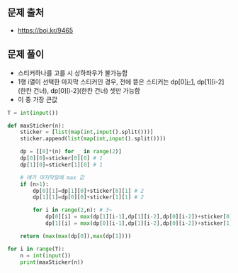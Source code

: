 ## 문제 출처

- https://boj.kr/9465

## 문제 풀이

- 스티커하나를 고를 시 상하좌우가 불가능함
- 1행 i열이 선택한 마지막 스티커인 경우, 전에 뜯은 스티커는 dp[0][i-1](대각선), dp[1][i-2](한칸 건너), dp[0][i-2](한칸 건너) 셋만 가능함
- 이 중 가장 큰값

```python
T = int(input())

def maxSticker(n):
    sticker = [list(map(int,input().split()))]
    sticker.append(list(map(int,input().split())))

    dp = [[0]*(n) for _ in range(2)]
    dp[0][0]=sticker[0][0] # 1
    dp[1][0]=sticker[1][0] # 1

    # 얘가 마지막일때 max 값
    if (n>1):
        dp[0][1]=dp[1][0]+sticker[0][1] # 2
        dp[1][1]=dp[0][0]+sticker[1][1] # 2

        for i in range(2,n): # 3~
            dp[0][i] = max(dp[1][i-1],dp[1][i-2],dp[0][i-2])+sticker[0][i]
            dp[1][i] = max(dp[0][i-1],dp[1][i-2],dp[0][i-2])+sticker[1][i]

    return (max(max(dp[0]),max(dp[1])))

for i in range(T):
    n = int(input())
    print(maxSticker(n))
```
